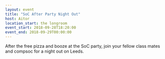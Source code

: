 ```yaml
---
layout: event
title: "SoC After Party Night Out"
host: Aitor
location_start: the longroom
event_start: 2018-09-28T18:20:00
event_end: 2018-09-29T00:00:00
---
```


After the free pizza and booze at the SoC party, join your fellow class mates and compsoc for a night out on Leeds.
